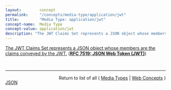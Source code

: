 ```yaml
---
layout:        concept
permalink:     "/concepts/media-type/application/jwt"
title:         "Media Type: application/jwt"
concept-name:  Media Type
concept-value: application/jwt
description: "The JWT Claims Set represents a JSON object whose members are the claims conveyed by the JWT."
---
```


[The JWT Claims Set represents a JSON object whose members are the claims conveyed by the JWT.](http://tools.ietf.org/html/rfc7519#section-4 "Read documentation for Media Type &#34;application/jwt&#34;") (**[RFC 7519: JSON Web Token (JWT)](/specs/IETF/RFC/7519 "JSON Web Token (JWT) is a compact, URL-safe means of representing claims to be transferred between two parties. The claims in a JWT are encoded as a JSON object that is used as the payload of a JSON Web Signature (JWS) structure or as the plaintext of a JSON Web Encryption (JWE) structure, enabling the claims to be digitally signed or integrity protected with a Message Authentication Code (MAC) and/or encrypted.")**)

<br/>
<hr/>

<p style="float : left"><a href="./application/jwt.json" title="JSON representing this particular Web Concept value">JSON</a></p>
<p style="text-align: right">Return to list of all ( <a href="../media-type/">Media Types</a> | <a href="../">Web Concepts</a> )</p>
